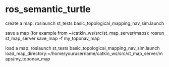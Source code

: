 ros_semantic_turtle
===================

create a map:
roslaunch st_tests basic_topological_mapping_nav_sim.launch

save a map (for example from ~/catkin_ws/src/st_map_server/maps):
rosrun st_map_server save_map -f my_toponav_map

load a map:
roslaunch st_tests basic_topological_mapping_nav_sim.launch load_map_directory:=/home/yourusername/catkin_ws/src/st_map_server/maps/my_toponav_map